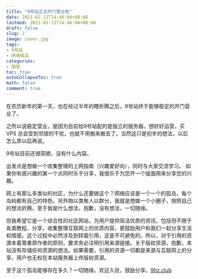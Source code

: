 ```yaml
---
title: "9号站正式开门营业啦"
date: 2021-02-12T14:46:04+08:00
lastmod: 2021-02-12T14:46:04+08:00
draft: false
slug: 2
image: cover.jpg
tags:
- 9号站
- 网络孤岛
categories:
- 随笔
toc: true
autoCollapseToc: true
math: false
comment: true
---
```

在农历新年的第一天，也在经过半年的瞎折腾之后，9号站终于能够稳定的开门营业了。

之所以说稳定营业，是因为目前给9号站配的是独立的服务器。想好好运营，买 VPS 总会受到邻居的干扰，也就不用搬来搬去了。当然这只是初步的想法，以后怎么弄以后再说。



9号站目前还很简陋，没有什么内容。

出发点是想做一个收集整理的上网指南（兴趣爱好向），同时与大家交流学习。
如果你有感兴趣的某一个点同时乐于分享，我很乐于为您开一个版面用来分享您的兴趣。



网上有那么多类似的社区，为什么还要做这个？网络应该是一个一个的孤岛，每个岛屿都有自己的特色。另外物以类聚人以群分，我就是想做一个小圈子，按照自己的想法折腾。至于我是什么想法，抱歉，没有想法，一切随缘。



但我希望它是一个综合性的社区网站，为用户提供简洁优质的资讯，包括但不限于各类教程、分享，收集整理互联网上的优质内容，更鼓励用户和我们一起分享生活和情感。这个过程中必然涉及到转载引用，这是不可避免的。所以，对于引用的资源本着尊重原作者的原则，要求务必注明引用来源链接。关于版权资源，抱歉，本站没有存储任何资源的想法。如果需要，引用的资源一切都是来源与互联网上的分享，用户也无权在本站服务器上传版权资源。



至于这个孤岛能够存在多久？一切随缘。欢迎入驻，鼓励分享。[9hz.club](https://9hz.club)